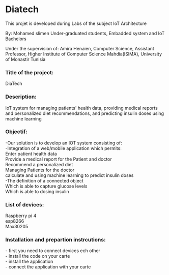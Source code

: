 # Diatech

This projet is developed during Labs of the subject IoT Architecture

By:
Mohamed slimen
Under-graduated students, 
Embadded system and IoT Bachelors 


Under the supervision of:
Amira Henaien, 
Computer Science, Assistant Professor,
Higher Institute of Computer Science Mahdia(ISIMA),
University of Monastir Tunisia


<h3>Title of the project:</h3>
DiaTech

<h3>Description:</h3>
IoT system for managing patients' health data, providing medical reports and personalized diet recommendations, 
and predicting insulin doses using machine learning  

<h3>Objectif:</h3>
-Our solution is to develop an IOT system consisting of: <br>
-Integration of a web/mobile application which permits:<br>
Enter patient health data <br>
Provide a medical report for the Patient and doctor <br>
Recommend a personalized diet <br>
Managing Patients for the doctor<br>
calculate and using machine learning to predict insulin doses<br>
-The definition of a connected object <br>
Which is able to capture glucose levels <br>
Which is able to dosing insulin <br>

<h3>List of devices:</h3>
Raspberry pi 4<br>
esp8266<br>
Max30205<br>




<h3>Installation and prepartion instrcutions:</h3> 
- first you need to connect devices ech other <br>
- install the code on your carte <br>
- install the application <br>
- connect the application with your carte <br>
